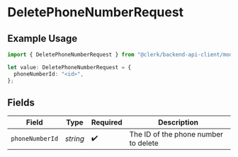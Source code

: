 # DeletePhoneNumberRequest

## Example Usage

```typescript
import { DeletePhoneNumberRequest } from "@clerk/backend-api-client/models/operations";

let value: DeletePhoneNumberRequest = {
  phoneNumberId: "<id>",
};
```

## Fields

| Field                                | Type                                 | Required                             | Description                          |
| ------------------------------------ | ------------------------------------ | ------------------------------------ | ------------------------------------ |
| `phoneNumberId`                      | *string*                             | :heavy_check_mark:                   | The ID of the phone number to delete |